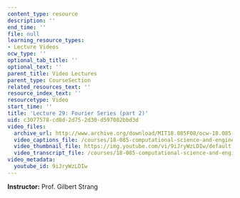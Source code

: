 ```yaml
---
content_type: resource
description: ''
end_time: ''
file: null
learning_resource_types:
- Lecture Videos
ocw_type: ''
optional_tab_title: ''
optional_text: ''
parent_title: Video Lectures
parent_type: CourseSection
related_resources_text: ''
resource_index_text: ''
resourcetype: Video
start_time: ''
title: 'Lecture 29: Fourier Series (part 2)'
uid: c3077578-cd8d-2d75-2d30-d597082bbd3d
video_files:
  archive_url: http://www.archive.org/download/MIT18.085F08/ocw-18.085-f08-lec29_300k.mp4
  video_captions_file: /courses/18-085-computational-science-and-engineering-i-fall-2008/c6f13a64f1b75896a1f54cee02ce84ec_9iJryWzLDIw.vtt
  video_thumbnail_file: https://img.youtube.com/vi/9iJryWzLDIw/default.jpg
  video_transcript_file: /courses/18-085-computational-science-and-engineering-i-fall-2008/9d05c4fb511c97ce3cf3fa379c7f0b80_9iJryWzLDIw.pdf
video_metadata:
  youtube_id: 9iJryWzLDIw
---
```


**Instructor:** Prof. Gilbert Strang



